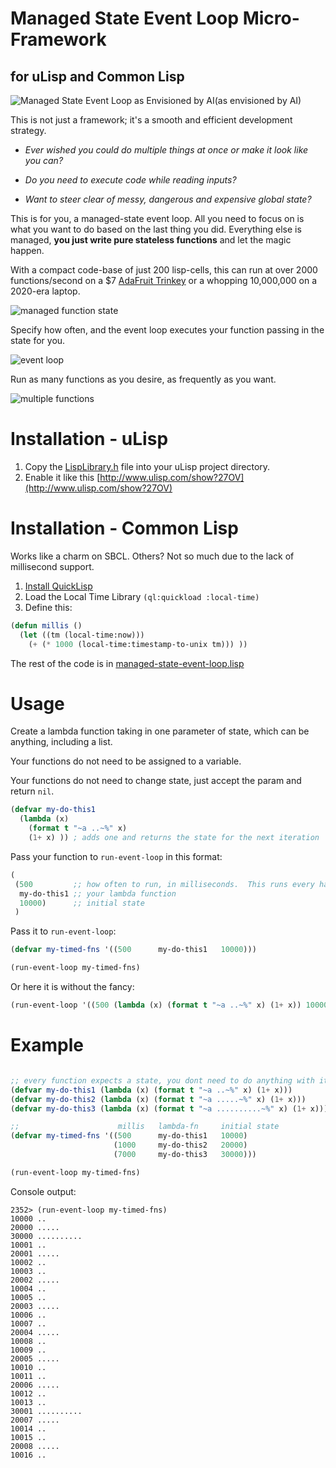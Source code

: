 
# Managed State Event Loop Micro-Framework
## for uLisp and Common Lisp

![Managed State Event Loop as Envisioned by AI](docs/managed-state-event-loop.jpg?raw=true)(as envisioned by AI)

This is not just a framework; it's a smooth and efficient development strategy.

* _Ever wished you could do multiple things at once or make it look like you can?_

* _Do you need to execute code while reading inputs?_

* _Want to steer clear of messy, dangerous and expensive global state?_

This is for you, a managed-state event loop.  All you need to focus on is what you want
to do based on the last thing you did.  Everything else is managed, **you
just write pure stateless functions** and let the magic happen.

With a compact code-base of just 200 lisp-cells, this can run at over 2000 functions/second on a
$7 [AdaFruit Trinkey](https://www.adafruit.com/product/4870) or a whopping 10,000,000 on 
a 2020-era laptop.

![managed function state](docs/function-state.svg?raw=true)

Specify how often, and the event loop executes your function passing in the state for you.

![event loop](docs/event-loop.svg?raw=true)

Run as many functions as you desire, as frequently as you want.

![multiple functions](docs/multi-functs-sequence.svg?raw=true)

# Installation - uLisp

1. Copy the [LispLibrary.h](LispLibrary.h) file into your uLisp project directory.
2. Enable it like this [http://www.ulisp.com/show?27OV](http://www.ulisp.com/show?27OV)

# Installation - Common Lisp

Works like a charm on SBCL.  Others?  Not so much due to the lack of
millisecond support.

1. [Install QuickLisp](https://lispcookbook.github.io/cl-cookbook/getting-started.html#install-quicklisp)
2. Load the Local Time Library `(ql:quickload :local-time)`
3. Define this:
```lisp
(defun millis ()
  (let ((tm (local-time:now))) 
    (+ (* 1000 (local-time:timestamp-to-unix tm))) ))
```

The rest of the code is in [managed-state-event-loop.lisp](managed-state-event-loop.lisp)

# Usage

Create a lambda function taking in one parameter of state, which can be
anything, including a list.

Your functions do not need to be assigned to a variable.

Your functions do not need to change state, just accept the param and return
`nil`.

```lisp
(defvar my-do-this1
  (lambda (x) 
    (format t "~a ..~%" x)
    (1+ x) )) ; adds one and returns the state for the next iteration
```

Pass your function to `run-event-loop` in this format:


```lisp
(
 (500         ;; how often to run, in milliseconds.  This runs every half-second
  my-do-this1 ;; your lambda function
  10000)      ;; initial state
 )
```

Pass it to `run-event-loop`:

```lisp
(defvar my-timed-fns '((500      my-do-this1   10000)))

(run-event-loop my-timed-fns)
```

Or here it is without the fancy:

```lisp
(run-event-loop '((500 (lambda (x) (format t "~a ..~%" x) (1+ x)) 10000)))
```

# Example

```lisp

;; every function expects a state, you dont need to do anything with it
(defvar my-do-this1 (lambda (x) (format t "~a ..~%" x) (1+ x)))
(defvar my-do-this2 (lambda (x) (format t "~a .....~%" x) (1+ x)))
(defvar my-do-this3 (lambda (x) (format t "~a ..........~%" x) (1+ x)))

;;                      millis   lambda-fn     initial state
(defvar my-timed-fns '((500      my-do-this1   10000)
                       (1000     my-do-this2   20000)
                       (7000     my-do-this3   30000)))

(run-event-loop my-timed-fns)
```

Console output:

```shell
2352> (run-event-loop my-timed-fns)
10000 ..
20000 .....
30000 ..........
10001 ..
20001 .....
10002 ..
10003 ..
20002 .....
10004 ..
10005 ..
20003 .....
10006 ..
10007 ..
20004 .....
10008 ..
10009 ..
20005 .....
10010 ..
10011 ..
20006 .....
10012 ..
10013 ..
30001 ..........
20007 .....
10014 ..
10015 ..
20008 .....
10016 ..
```
